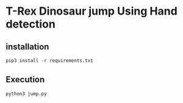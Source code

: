 # T-Rex Dinosaur jump Using Hand detection
## installation
```python
pip3 install -r requirements.txt
```
## Execution
```python
python3 jump.py
```
